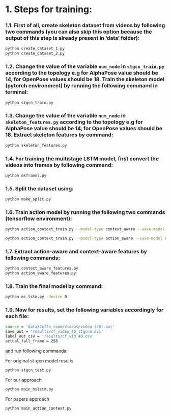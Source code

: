 # 1. Steps for training:

### 1.1. First of all, create skeleton dataset from videos by following two commands (you can also skip this option because the output of this step is already present in ‘data’ folder):

```bash
python create_dataset_1.py
python create_dataset_2.py
```

### 1.2. Change the value of the variable `num_node` in `stgcn_train.py` according to the topology e.g for AlphaPose value should be 14, for OpenPose values should be 18. Train the skeleton model (pytorch environment) by running the following command in terminal:
```bash
python stgcn_train.py
```
### 1.3. Change the value of the variable `num_node` in `skeleton_features.py` according to the topology e.g for AlphaPose value should be 14, for OpenPose values should be 18. Extract skeleton features by command:
```bash
python skeleton_features.py
```

### 1.4. For training the multistage LSTM model, first convert the videos into frames by following command:
```bash
python mkframes.py
```

### 1.5. Split the dataset using:
```bash
python make_split.py
```

### 1.6. Train action model by running the following two commands (tensorflow environment):
```bash
python action_context_train.py --model-type context_aware --save-model data/model_weights/context_best.h5 --device 0

python action_context_train.py --model-type action_aware --save-model data/model_weights/action_best.h5 --device 1
```

### 1.7. Extract action-aware and context-aware features by following commands:
```bash
python context_aware_features.py
python action_aware_features.py
```

### 1.8. Train the final model by command:
```bash
python ms_lstm.py -device 0
```

### 1.9. Now for results, set the following variables accordingly for each file:
```bash
source = 'data/Coffe_room/Videos/video (40).avi'
save_out = 'results/cf_video_40_stgcnn.avi'
label_out_csv = 'results/cf_vid_40.csv'
actual_fall_frame = 258
```
and run following commands:

For original st-gcn model results
```bash
python stgcn_test.py
``` 
For our approach
```bash
python main_mslstm.py
``` 
For papers approach
```bash
python main_action_context.py
``` 
